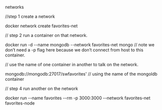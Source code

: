 networks

//step 1 create a network

docker network create favorites-net

// step 2 run a container on that network.

docker run -d --name mongodb --network favorites-net mongo // note we don’t need a -p flag here because we don’t connect from host to this container.

// use the name of one container in another to talk on the network.

mongodb://mongodb:27017/swfavorites' // using the name of the mongoldb container

// step 4 run another on the network

docker run --name favorites --rm -p 3000:3000 --network favorites-net favorites-node
